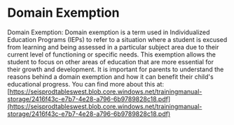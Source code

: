 # Domain Exemption
Domain Exemption: Domain exemption is a term used in Individualized Education Programs (IEPs) to refer to a situation where a student is excused from learning and being assessed in a particular subject area due to their current level of functioning or specific needs. This exemption allows the student to focus on other areas of education that are more essential for their growth and development. It is important for parents to understand the reasons behind a domain exemption and how it can benefit their child's educational progress.
You can find more about this at: [https://seisprodtableswest.blob.core.windows.net/trainingmanual-storage/2416f43c-e7b7-4e28-a796-6b9789828c18.pdf](https://seisprodtableswest.blob.core.windows.net/trainingmanual-storage/2416f43c-e7b7-4e28-a796-6b9789828c18.pdf)